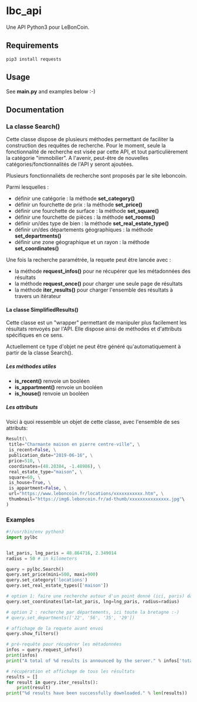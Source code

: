 # lbc_api

Une API Python3 pour LeBonCoin.

## Requirements 

```
pip3 install requests
```

## Usage 

See **main.py** and examples below :-)

## Documentation

### La classe Search()

Cette classe dispose de plusieurs méthodes permettant de faciliter la construction des requêtes de recherche.
Pour le moment, seule la fonctionnalité de recherche est visée par cette API, et tout particulièrement la catégorie "immobilier". A l'avenir, peut-être de nouvelles catégories/fonctionnalités de l'API y seront ajoutées.

Plusieurs fonctionnaliéts de recherche sont proposés par le site leboncoin.

Parmi lesquelles :

- définir une catégorie : la méthode **set\_category()**
- définir un fourchette de prix : la méthode **set\_price()**
- définir une fourchette de surface : la méthode **set\_square()**
- définir une fourchette de pièces : la méthode **set\_rooms()**
- définir un/des type de bien : la méthode **set\_real\_estate\_type()**
- définir un/des départements géographiques : la méthode **set\_departments()**
- définir une zone géographique et un rayon : la méthode **set_coordinates()**

Une fois la recherche paramétrée, la requete peut être lancée avec :

- la méthode **request_infos()** pour ne récupérer que les métadonnées des résultats
- la méthode **request_once()** pour charger une seule page de résultats
- la méthode **iter_results()** pour charger l'ensemble des résultats à travers un itérateur

#### La classe SimplifiedResults()

Cette classe est un "wrapper" permettant de manipuler plus facilement les résultats renvoyés par l'API.
Elle dispose ainsi de méthodes et d'attributs spécifiques en ce sens.

Actuellement ce type d'objet ne peut être généré qu'automatiquement à partir de la classe Search(). 

##### Les méthodes utiles 

- **is_recent()** renvoie un booléen
- **is_appartment()** renvoie un booléen
- **is_house()** renvoie un booléen

##### Les attributs

Voici à quoi ressemble un objet de cette classe, avec l'ensemble de ses attributs:
```python
Result(\
 title="Charmante maison en pierre centre-ville", \
 is_recent=False, \
 publication_date="2019-06-16", \
 price=510, \
 coordinates=(48.20384, -1.48986), \
 real_estate_type="maison", \
 square=60, \
 is_house=True, \
 is_appartment=False, \
 url="https://www.leboncoin.fr/locations/xxxxxxxxxxx.htm", \
 thumbnail="https://img6.leboncoin.fr/ad-thumb/xxxxxxxxxxxxxxx.jpg"\
)
```

### Examples 




```python
#!/usr/bin/env python3
import pylbc


lat_paris, lng_paris = 48.864716, 2.349014
radius = 50 # in kilometers

query = pylbc.Search()
query.set_price(mini=500, maxi=900)
query.set_category('locations')
query.set_real_estate_types(['maison'])

# option 1: faire une recherche autour d'un point donné (ici, paris) dans un rayon donné (ici 50kms)
query.set_coordinates(lat=lat_paris, lng=lng_paris, radius=radius)

# option 2 : recherche par départements, ici toute la bretagne :-)
# query.set_departments(['22', '56', '35', '29'])

# affichage de la requete avant envoi
query.show_filters()

# pré-requête pour récupérer les métadonnées
infos = query.request_infos()
print(infos)
print("A total of %d results is announced by the server." % infos['total'])

# récupération et affichage de tous les résultats
results = []
for result in query.iter_results():
    print(result)
print("%d results have been successfully downloaded." % len(results))
```



